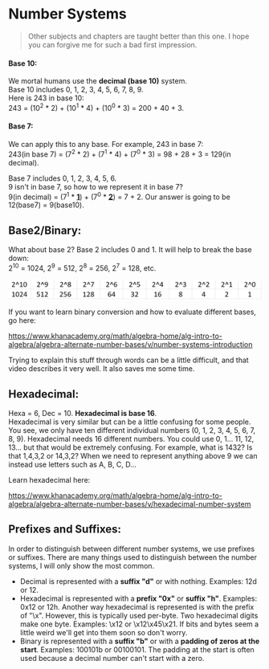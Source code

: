 # Number Systems
> Other subjects and chapters are taught better than this one. I hope you can forgive me for such a bad first impression.

#### Base 10:
We mortal humans use the **decimal (base 10)** system.  
Base 10 includes 0, 1, 2, 3, 4, 5, 6, 7, 8, 9.  
Here is 243 in base 10:  
243 = (10<sup>2</sup> * 2) + (10<sup>1</sup> * 4) + (10<sup>0</sup> * 3) = 200 + 40 + 3.
#### Base 7:
We can apply this to any base. For example, 243 in base 7:  
243(in base 7) = (7<sup>2</sup> * 2) + (7<sup>1</sup> * 4) + (7<sup>0</sup> * 3) = 98 + 28 + 3 = 129(in decimal).

Base 7 includes 0, 1, 2, 3, 4, 5, 6.  
9 isn't in base 7, so how to we represent it in base 7?  
9(in decimal) = (7<sup>1</sup> * **<u>1</u>**</u>) + (7<sup>0</sup> * **<u>2</u>**</u>) = 7 + 2. Our answer is going to be 12(base7) = 9(base10).

## Base2/Binary:
What about base 2? Base 2 includes 0 and 1. It will help to break the base down:  
2<sup>10</sup> = 1024, 2<sup>9</sup> = 512, 2<sup>8</sup> = 256, 2<sup>7</sup> = 128, etc.
<p align="center">
  <img src="[ignore]/Base2.png">
</p>

If you want to learn binary conversion and how to evaluate different bases, go here:

https://www.khanacademy.org/math/algebra-home/alg-intro-to-algebra/algebra-alternate-number-bases/v/number-systems-introduction

Trying to explain this stuff through words can be a little difficult, and that video describes it very well. It also saves me some time.

## Hexadecimal:
Hexa = 6, Dec = 10. **Hexadecimal is base 16**.  
Hexadecimal is very similar but can be a little confusing for some people. You see, we only have ten different individual numbers (0, 1, 2, 3, 4, 5, 6, 7, 8, 9). Hexadecimal needs 16 different numbers. You could use 0, 1... 11, 12, 13... but that would be extremely confusing. For example, what is 1432? Is that 1,4,3,2 or 14,3,2? When we need to represent anything above 9 we can instead use letters such as A, B, C, D... 

Learn hexadecimal here:

https://www.khanacademy.org/math/algebra-home/alg-intro-to-algebra/algebra-alternate-number-bases/v/hexadecimal-number-system

<a name="prefixes"></a>

## Prefixes and Suffixes:
In order to distinguish between different number systems, we use prefixes or suffixes. There are many things used to distinguish between the number systems, I will only show the most common.  
* Decimal is represented with a **suffix "d"** or with nothing. Examples: 12d or 12. 
* Hexadecimal is represented with a **prefix "0x"** or **suffix "h"**. Examples: 0x12 or 12h. Another way hexadecimal is represented is with the prefix of "\x". However, this is typically used per-byte. Two hexadecimal digits make one byte. Examples: \x12 or \x12\x45\x21. If bits and bytes seem a little weird we'll get into them soon so don't worry.
* Binary is represented with a **suffix "b"** or with a **padding of zeros at the start**. Examples: 100101b or 00100101. The padding at the start is often used because a decimal number can't start with a zero.